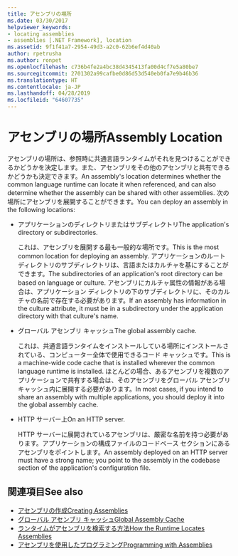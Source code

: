 ```yaml
---
title: アセンブリの場所
ms.date: 03/30/2017
helpviewer_keywords:
- locating assemblies
- assemblies [.NET Framework], location
ms.assetid: 9f1f41a7-2954-49d3-a2c0-62b6ef4d40ab
author: rpetrusha
ms.author: ronpet
ms.openlocfilehash: c736b4fe2a4bc38d4345413fa00d4cf7e5a80be7
ms.sourcegitcommit: 2701302a99cafbe0d86d53d540eb0fa7e9b46b36
ms.translationtype: HT
ms.contentlocale: ja-JP
ms.lasthandoff: 04/28/2019
ms.locfileid: "64607735"
---
```

# <a name="assembly-location"></a><span data-ttu-id="13f07-102">アセンブリの場所</span><span class="sxs-lookup"><span data-stu-id="13f07-102">Assembly Location</span></span>
<span data-ttu-id="13f07-103">アセンブリの場所は、参照時に共通言語ランタイムがそれを見つけることができるかどうかを決定します。また、アセンブリをその他のアセンブリと共有できるかどうかも決定できます。</span><span class="sxs-lookup"><span data-stu-id="13f07-103">An assembly's location determines whether the common language runtime can locate it when referenced, and can also determine whether the assembly can be shared with other assemblies.</span></span> <span data-ttu-id="13f07-104">次の場所にアセンブリを展開することができます。</span><span class="sxs-lookup"><span data-stu-id="13f07-104">You can deploy an assembly in the following locations:</span></span>  
  
- <span data-ttu-id="13f07-105">アプリケーションのディレクトリまたはサブディレクトリ</span><span class="sxs-lookup"><span data-stu-id="13f07-105">The application's directory or subdirectories.</span></span>  
  
     <span data-ttu-id="13f07-106">これは、アセンブリを展開する最も一般的な場所です。</span><span class="sxs-lookup"><span data-stu-id="13f07-106">This is the most common location for deploying an assembly.</span></span> <span data-ttu-id="13f07-107">アプリケーションのルート ディレクトリのサブディレクトリは、言語またはカルチャを基にすることができます。</span><span class="sxs-lookup"><span data-stu-id="13f07-107">The subdirectories of an application's root directory can be based on language or culture.</span></span> <span data-ttu-id="13f07-108">アセンブリにカルチャ属性の情報がある場合は、アプリケーション ディレクトリの下のサブディレクトリに、そのカルチャの名前で存在する必要があります。</span><span class="sxs-lookup"><span data-stu-id="13f07-108">If an assembly has information in the culture attribute, it must be in a subdirectory under the application directory with that culture's name.</span></span>  
  
- <span data-ttu-id="13f07-109">グローバル アセンブリ キャッシュ</span><span class="sxs-lookup"><span data-stu-id="13f07-109">The global assembly cache.</span></span>  
  
     <span data-ttu-id="13f07-110">これは、共通言語ランタイムをインストールしている場所にインストールされている、コンピューター全体で使用できるコード キャッシュです。</span><span class="sxs-lookup"><span data-stu-id="13f07-110">This is a machine-wide code cache that is installed wherever the common language runtime is installed.</span></span> <span data-ttu-id="13f07-111">ほとんどの場合、あるアセンブリを複数のアプリケーションで共有する場合は、そのアセンブリをグローバル アセンブリ キャッシュ内に展開する必要があります。</span><span class="sxs-lookup"><span data-stu-id="13f07-111">In most cases, if you intend to share an assembly with multiple applications, you should deploy it into the global assembly cache.</span></span>  
  
- <span data-ttu-id="13f07-112">HTTP サーバー上</span><span class="sxs-lookup"><span data-stu-id="13f07-112">On an HTTP server.</span></span>  
  
     <span data-ttu-id="13f07-113">HTTP サーバーに展開されているアセンブリは、厳密な名前を持つ必要があります。アプリケーションの構成ファイルのコードベース セクションにあるアセンブリをポイントします。</span><span class="sxs-lookup"><span data-stu-id="13f07-113">An assembly deployed on an HTTP server must have a strong name; you point to the assembly in the codebase section of the application's configuration file.</span></span>  
  
## <a name="see-also"></a><span data-ttu-id="13f07-114">関連項目</span><span class="sxs-lookup"><span data-stu-id="13f07-114">See also</span></span>

- [<span data-ttu-id="13f07-115">アセンブリの作成</span><span class="sxs-lookup"><span data-stu-id="13f07-115">Creating Assemblies</span></span>](../../../docs/framework/app-domains/create-assemblies.md)
- [<span data-ttu-id="13f07-116">グローバル アセンブリ キャッシュ</span><span class="sxs-lookup"><span data-stu-id="13f07-116">Global Assembly Cache</span></span>](../../../docs/framework/app-domains/gac.md)
- [<span data-ttu-id="13f07-117">ランタイムがアセンブリを検索する方法</span><span class="sxs-lookup"><span data-stu-id="13f07-117">How the Runtime Locates Assemblies</span></span>](../../../docs/framework/deployment/how-the-runtime-locates-assemblies.md)
- [<span data-ttu-id="13f07-118">アセンブリを使用したプログラミング</span><span class="sxs-lookup"><span data-stu-id="13f07-118">Programming with Assemblies</span></span>](../../../docs/framework/app-domains/programming-with-assemblies.md)

